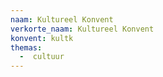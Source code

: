 ```yaml
---
naam: Kultureel Konvent
verkorte_naam: Kultureel Konvent
konvent: kultk
themas:
  -  cultuur
---
```

